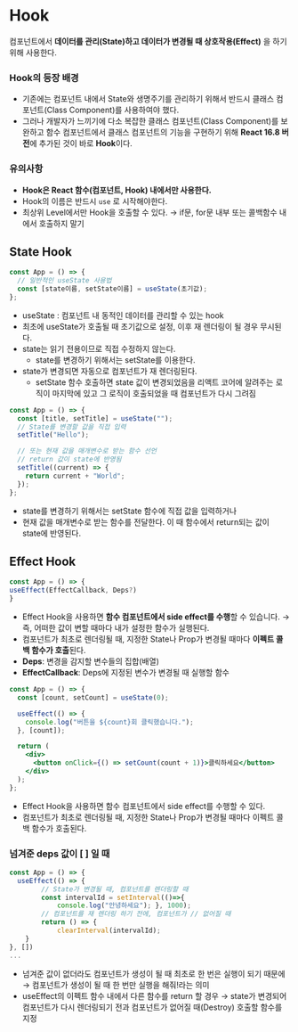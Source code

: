# Hook

컴포넌트에서 **데이터를 관리(State)하고 데이터가 변경될 때 상호작용(Effect)** 을 하기 위해 사용한다.

### Hook의 등장 배경

- 기존에는 컴포넌트 내에서 State와 생명주기를 관리하기 위해서 반드시 클래스 컴포넌트(Class Component)를 사용하여야 했다.
- 그러나 개발자가 느끼기에 다소 복잡한 클래스 컴포넌트(Class Component)를 보완하고 함수 컴포넌트에서 클래스 컴포넌트의 기능을 구현하기 위해 **React 16.8 버전**에 추가된 것이 바로 **Hook**이다.

### 유의사항

- **Hook은 React 함수(컴포넌트, Hook) 내에서만 사용한다.**
- Hook의 이름은 반드시 `use` 로 시작해야한다.
- 최상위 Level에서만 Hook을 호출할 수 있다.
  → if문, for문 내부 또는 콜백함수 내에서 호출하지 말기

## State Hook

```jsx
const App = () => {
  // 일반적인 useState 사용법
  const [state이름, setState이름] = useState(초기값);
};
```

- useState : 컴포넌트 내 동적인 데이터를 관리할 수 있는 hook
- 최초에 useState가 호출될 때 초기값으로 설정, 이후 재 렌더링이 될 경우 무시된다.
- state는 읽기 전용이므로 직접 수정하지 않는다.
  - state를 변경하기 위해서는 setState를 이용한다.
- state가 변경되면 자동으로 컴포넌트가 재 렌더링된다.
  - setState 함수 호출하면 state 값이 변경되었음을 리액트 코어에 알려주는 로직이 마지막에 있고 그 로직이 호출되었을 때 컴포넌트가 다시 그려짐

```jsx
const App = () => {
  const [title, setTitle] = useState("");
  // State를 변경할 값을 직접 입력
  setTitle("Hello");

  // 또는 현재 값을 매개변수로 받는 함수 선언
  // return 값이 state에 반영됨
  setTitle((current) => {
    return current + "World";
  });
};
```

- state를 변경하기 위해서는 setState 함수에 직접 값을 입력하거나
- 현재 값을 매개변수로 받는 함수를 전달한다. 이 때 함수에서 return되는 값이 state에 반영된다.

## Effect Hook

```jsx
const App = () => {
useEffect(EffectCallback, Deps?)
}
```

- Effect Hook을 사용하면 **함수 컴포넌트에서 side effect를 수행**할 수 있습니다.
  → 즉, 어떠한 값이 변할 때마다 내가 설정한 함수가 실행된다.
- 컴포넌트가 최초로 렌더링될 때, 지정한 State나 Prop가 변경될 때마다 **이펙트 콜백 함수가 호출**된다.
- **Deps**: 변경을 감지할 변수들의 집합(배열)
- **EffectCallback**: Deps에 지정된 변수가 변경될 때 실행할 함수

```jsx
const App = () => {
  const [count, setCount] = useState(0);

  useEffect(() => {
    console.log("버튼을 ${count}회 클릭했습니다.");
  }, [count]);

  return (
    <div>
      <button onClick={() => setCount(count + 1)}>클릭하세요</button>
    </div>
  );
};
```

- Effect Hook을 사용하면 함수 컴포넌트에서 side effect를 수행할 수 있다.
- 컴포넌트가 최초로 렌더링될 때, 지정한 State나 Prop가 변경될 때마다 이펙트 콜백 함수가 호출된다.

### 넘겨준 deps 값이 [ ] 일 때

```jsx
const App = () => {
  useEffect(() => {
		// State가 변경될 때, 컴포넌트를 렌더링할 때
		const intervalId = setInterval(()=>{
			console.log("안녕하세요"); }, 1000);
		// 컴포넌트를 재 렌더링 하기 전에, 컴포넌트가 // 없어질 때
		return () => {
			clearInterval(intervalId);
	}
}, [])
...
```

- 넘겨준 값이 없더라도 컴포넌트가 생성이 될 때 최초로 한 번은 실행이 되기 때문에
  → 컴포넌트가 생성이 될 때 한 번만 실행을 해줘!라는 의미
- useEffect의 이펙트 함수 내에서 다른 함수를 return 할 경우
  → state가 변경되어 컴포넌트가 다시 렌더링되기 전과 컴포넌트가 없어질 때(Destroy) 호출할 함수를 지정
